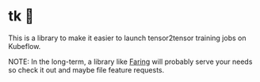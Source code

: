 # tk 🚀

This is a library to make it easier to launch tensor2tensor training jobs on Kubeflow.

NOTE: In the long-term, a library like [Faring](https://github.com/wbuchwalter/fairing) will probably serve your needs so check it out and maybe file feature requests.
